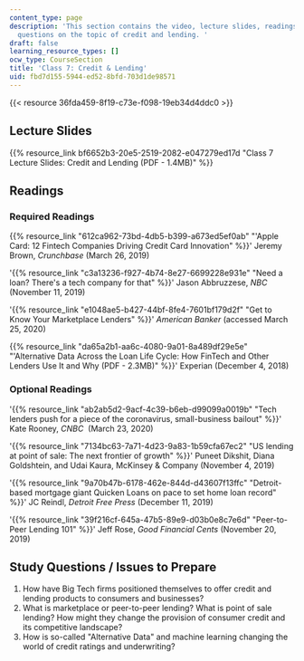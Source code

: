 ```yaml
---
content_type: page
description: 'This section contains the video, lecture slides, readings, and study
  questions on the topic of credit and lending. '
draft: false
learning_resource_types: []
ocw_type: CourseSection
title: 'Class 7: Credit & Lending'
uid: fbd7d155-5944-ed52-8bfd-703d1de98571
---
```

{{< resource 36fda459-8f19-c73e-f098-19eb34d4ddc0 >}}

## Lecture Slides

{{% resource_link bf6652b3-20e5-2519-2082-e047279ed17d "Class 7 Lecture Slides: Credit and Lending (PDF - 1.4MB)" %}}

## Readings

### Required Readings

{{% resource_link "612ca962-73bd-4db5-b399-a673ed5ef0ab" "'Apple Card: 12 Fintech Companies Driving Credit Card Innovation" %}}' Jeremy Brown, _Crunchbase_ (March 26, 2019)

'{{% resource_link "c3a13236-f927-4b74-8e27-6699228e931e" "Need a loan? There's a tech company for that" %}}' Jason Abbruzzese, _NBC_ (November 11, 2019)

'{{% resource_link "e1048ae5-b427-44bf-8fe4-7601bf179d2f" "Get to Know Your Marketplace Lenders" %}}' _American Banker_ (accessed March 25, 2020)

{{% resource_link "da65a2b1-aa6c-4080-9a01-8a489df29e5e" "'Alternative Data Across the Loan Life Cycle: How FinTech and Other Lenders Use It and Why (PDF - 2.3MB)" %}}' Experian (December 4, 2018)

### Optional Readings

'{{% resource_link "ab2ab5d2-9acf-4c39-b6eb-d99099a0019b" "Tech lenders push for a piece of the coronavirus, small-business bailout" %}}' Kate Rooney, _CNBC_  (March 23, 2020)

'{{% resource_link "7134bc63-7a71-4d23-9a83-1b59cfa67ec2" "US lending at point of sale: The next frontier of growth" %}}' Puneet Dikshit, Diana Goldshtein, and Udai Kaura, McKinsey & Company (November 4, 2019)

'{{% resource_link "9a70b47b-6178-462e-844d-d43607f13ffc" "Detroit-based mortgage giant Quicken Loans on pace to set home loan record" %}}' JC Reindl, _Detroit Free Press_ (December 11, 2019)

'{{% resource_link "39f216cf-645a-47b5-89e9-d03b0e8c7e6d" "Peer-to-Peer Lending 101" %}}' Jeff Rose, _Good Financial Cents_ (November 20, 2019)

## Study Questions / Issues to Prepare

1. How have Big Tech firms positioned themselves to offer credit and lending products to consumers and businesses?
2. What is marketplace or peer-to-peer lending? What is point of sale lending? How might they change the provision of consumer credit and its competitive landscape?
3. How is so-called "Alternative Data" and machine learning changing the world of credit ratings and underwriting?